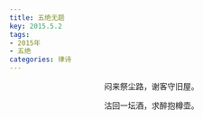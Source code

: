 ```yaml
---
title: 五绝无题
key: 2015.5.2
tags: 
- 2015年 
- 五绝
categories: 律诗
---
```


<p align="center">闷来祭尘路，谢客守旧屋。
</p>
<p align="center">沽回一坛酒，求醉抱樽壶。
</p>
